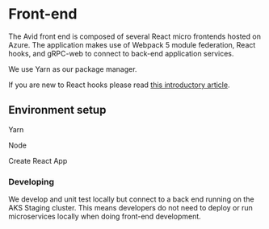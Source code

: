 # Front-end

The Avid front end is composed of several React micro frontends hosted on Azure. The application makes use of Webpack 5 module federation, React hooks, and gRPC-web to connect to back-end application services.

We use Yarn as our package manager.

If you are new to React hooks please read [this introductory article](https://reactjs.org/docs/hooks-intro.html).

## Environment setup

Yarn

Node

Create React App

### Developing

We develop and unit test locally but connect to a back end running on the AKS Staging cluster. This means developers do not need to deploy or run microservices locally when doing front-end development.


